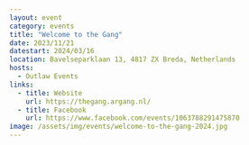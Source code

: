 ```yaml
---
layout: event
category: events
title: "Welcome to the Gang"
date: 2023/11/21
datestart: 2024/03/16
location: Bavelseparklaan 13, 4817 ZX Breda, Netherlands
hosts:
  - Outlaw Events
links:
  - title: Website
    url: https://thegang.argang.nl/
  - title: Facebook
    url: https://www.facebook.com/events/1063788291475870
image: /assets/img/events/welcome-to-the-gang-2024.jpg
---
```

